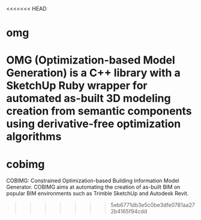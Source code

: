 <<<<<<< HEAD
# omg
OMG (Optimization-based Model Generation) is a C++ library with a SketchUp Ruby wrapper for automated as-built 3D modeling creation from semantic components using derivative-free optimization algorithms
=======
# cobimg
COBIMG: Constrained Optimization-based Building Information Model Generator. COBIMG aims at automating the creation of as-built BIM on popular BIM environments such as Trimble SketchUp and Autodesk Revit.
>>>>>>> 5eb6771db3e5c0be3dfe0781aa272b4165f94cdd
